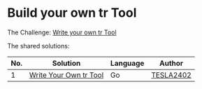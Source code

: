 # Build your own tr Tool

The Challenge: [Write your own tr Tool](https://codingchallenges.fyi/challenges/challenge-tr)

The shared solutions:

| No. | Solution | Language | Author |
|-----|----------|----------|--------|
| 1 | [Write Your Own tr Tool](https://github.com/TESLA2402/gocctr) | Go | [TESLA2402](https://github.com/TESLA2402) |
